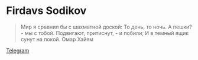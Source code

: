 # Firdavs Sodikov

> Мир я сравнил бы с шахматной доской: 
То день, то ночь. А пешки? - мы с тобой. 
Подвигают, притиснут, - и побили; 
И в темный ящик сунут на покой.
> Омар Хайям

[Telegram](https://feedod.t.me)